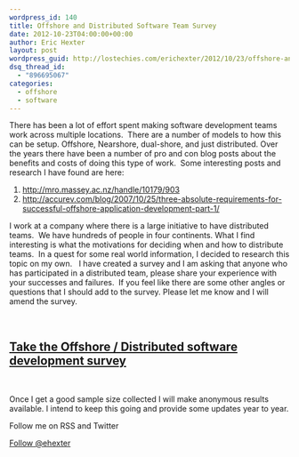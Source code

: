 ```yaml
---
wordpress_id: 140
title: Offshore and Distributed Software Team Survey
date: 2012-10-23T04:00:00+00:00
author: Eric Hexter
layout: post
wordpress_guid: http://lostechies.com/erichexter/2012/10/23/offshore-and-distributed-software-team-survey/
dsq_thread_id:
  - "896695067"
categories:
  - offshore
  - software
---
```

There has been a lot of effort spent making software development teams work across multiple locations.  There are a number of models to how this can be setup. Offshore, Nearshore, dual-shore, and just distributed. Over the years there have been a number of pro and con blog posts about the benefits and costs of doing this type of work.  Some interesting posts and research I have found are here:

  1. <http://mro.massey.ac.nz/handle/10179/903>
  2. <http://accurev.com/blog/2007/10/25/three-absolute-requirements-for-successful-offshore-application-development-part-1/>

I work at a company where there is a large initiative to have distributed teams.  We have hundreds of people in four continents. What I find interesting is what the motivations for deciding when and how to distribute teams.  In a quest for some real world information, I decided to research this topic on my own.   I have created a survey and I am asking that anyone who has participated in a distributed team, please share your experience with your successes and failures.  If you feel like there are some other angles or questions that I should add to the survey. Please let me know and I will amend the survey.

&nbsp;

## [Take the Offshore / Distributed software development survey](https://docs.google.com/spreadsheet/viewform?formkey=dFJHMldROTY3ZC1tX1pOZTdCdlJfMFE6MQ#gid=0)

&nbsp;

Once I get a good sample size collected I will make anonymous results available. I intend to keep this going and provide some updates year to year.

Follow me on RSS and Twitter
  
<a href="https://twitter.com/ehexter" style="float:left;valign:top" class="twitter-follow-button" data-show-count="false" data-size="large">Follow @ehexter</a><a style="float:left" href="http://feeds.feedburner.com/EricHexter" title="Subscribe to my feed" rel="alternate" type="application/rss+xml"><img src="http://www.feedburner.com/fb/images/pub/feed-icon32x32.png" alt="" style="border:0;padding-right:10px" /></a>